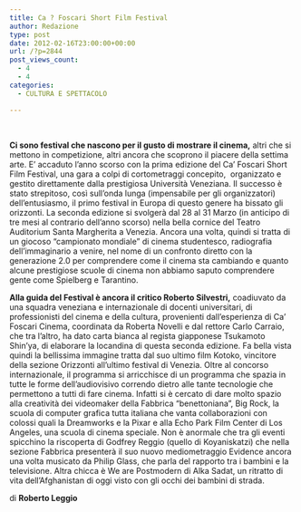 ```yaml
---
title: Ca ? Foscari Short Film Festival
author: Redazione
type: post
date: 2012-02-16T23:00:00+00:00
url: /?p=2844
post_views_count:
  - 4
  - 4
categories:
  - CULTURA E SPETTACOLO

---
```

&nbsp;

**Ci sono festival che nascono per il gusto di mostrare il cinema,** altri che si mettono in competizione, altri ancora che scoprono il piacere della settima arte. E&rsquo; accaduto l&rsquo;anno scorso con la prima edizione del Ca&rsquo; Foscari Short Film Festival, una gara a colpi di cortometraggi concepito,&nbsp; organizzato e gestito direttamente dalla prestigiosa Universit&agrave; Veneziana. Il successo &egrave; stato strepitoso, cos&igrave; sull&rsquo;onda lunga (impensabile per gli organizzatori) dell&rsquo;entusiasmo, il primo festival in Europa di questo genere ha bissato gli orizzonti. La seconda edizione si svolger&agrave; dal 28 al 31 Marzo (in anticipo di tre mesi al contrario dell&rsquo;anno scorso) nella bella cornice del Teatro Auditorium Santa Margherita a Venezia. Ancora una volta, quindi si tratta di un giocoso &ldquo;campionato mondiale&rdquo; di cinema studentesco, radiografia dell&rsquo;immaginario a venire, nel nome di un confronto diretto con la generazione 2.0 per comprendere come il cinema sta cambiando e quanto alcune prestigiose scuole di cinema non abbiamo saputo comprendere gente come Spielberg e Tarantino. 

**Alla guida del Festival &egrave; ancora il critico Roberto Silvestri,** coadiuvato da una squadra veneziana e internazionale di docenti universitari, di professionisti del cinema e della cultura, provenienti dall&rsquo;esperienza di&nbsp;Ca&rsquo; Foscari Cinema, coordinata da&nbsp;Roberta Novelli e dal rettore&nbsp;Carlo Carraio, che tra l&rsquo;altro, ha dato carta bianca al regista giapponese Tsukamoto Shin&rsquo;ya, di elaborare la locandina di questa seconda edizione. Fa bella vista quindi la bellissima immagine tratta dal suo ultimo film Kotoko, vincitore della sezione Orizzonti all&rsquo;ultimo festival di Venezia. Oltre al concorso internazionale, il programma si arricchisce di un programma che spazia in tutte le forme dell&rsquo;audiovisivo correndo dietro alle tante tecnologie che permettono a tutti di fare cinema. Infatti si &egrave; cercato di dare molto spazio alla creativit&agrave; dei videomaker della Fabbrica &ldquo;benettoniana&rdquo;, Big Rock, la scuola di computer grafica tutta italiana che vanta collaborazioni con colossi quali la Dreamworks e la Pixar e alla Echo Park Film Center di Los Angeles, una scuola di cinema speciale. Non &egrave; anormale che tra gli eventi spicchino la riscoperta di Godfrey Reggio (quello di Koyaniskatzi) che nella sezione Fabbrica presenter&agrave; il suo nuovo mediometraggio Evidence ancora una volta musicato da Philip Glass, che parla del rapporto tra i bambini e la televisione. Altra chicca &egrave; We are Postmodern di Alka Sadat, un ritratto di vita dell&rsquo;Afghanistan di oggi visto con gli occhi dei bambini di strada. 

di **Roberto Leggio**

&nbsp;